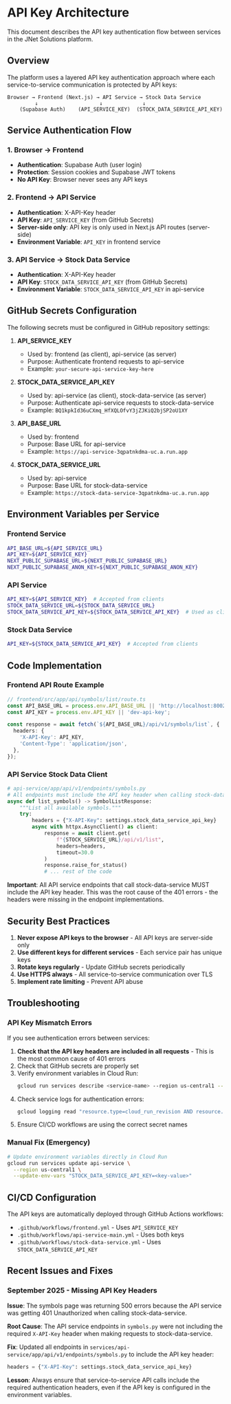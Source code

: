 # API Key Architecture

This document describes the API key authentication flow between services in the JNet Solutions platform.

## Overview

The platform uses a layered API key authentication approach where each service-to-service communication is protected by API keys:

```
Browser → Frontend (Next.js) → API Service → Stock Data Service
         ↓                    ↓             ↓
    (Supabase Auth)    (API_SERVICE_KEY)  (STOCK_DATA_SERVICE_API_KEY)
```

## Service Authentication Flow

### 1. Browser → Frontend
- **Authentication**: Supabase Auth (user login)
- **Protection**: Session cookies and Supabase JWT tokens
- **No API Key**: Browser never sees any API keys

### 2. Frontend → API Service
- **Authentication**: X-API-Key header
- **API Key**: `API_SERVICE_KEY` (from GitHub Secrets)
- **Server-side only**: API key is only used in Next.js API routes (server-side)
- **Environment Variable**: `API_KEY` in frontend service

### 3. API Service → Stock Data Service
- **Authentication**: X-API-Key header
- **API Key**: `STOCK_DATA_SERVICE_API_KEY` (from GitHub Secrets)
- **Environment Variable**: `STOCK_DATA_SERVICE_API_KEY` in api-service

## GitHub Secrets Configuration

The following secrets must be configured in GitHub repository settings:

1. **API_SERVICE_KEY**
   - Used by: frontend (as client), api-service (as server)
   - Purpose: Authenticate frontend requests to api-service
   - Example: `your-secure-api-service-key-here`

2. **STOCK_DATA_SERVICE_API_KEY**
   - Used by: api-service (as client), stock-data-service (as server)
   - Purpose: Authenticate api-service requests to stock-data-service
   - Example: `BQ1kpkId36uCXmq_HfXQLOfvY3jZJKiQ2bjSP2oU1XY`

3. **API_BASE_URL**
   - Used by: frontend
   - Purpose: Base URL for api-service
   - Example: `https://api-service-3qpatnkdma-uc.a.run.app`

4. **STOCK_DATA_SERVICE_URL**
   - Used by: api-service
   - Purpose: Base URL for stock-data-service
   - Example: `https://stock-data-service-3qpatnkdma-uc.a.run.app`

## Environment Variables per Service

### Frontend Service
```bash
API_BASE_URL=${API_SERVICE_URL}
API_KEY=${API_SERVICE_KEY}
NEXT_PUBLIC_SUPABASE_URL=${NEXT_PUBLIC_SUPABASE_URL}
NEXT_PUBLIC_SUPABASE_ANON_KEY=${NEXT_PUBLIC_SUPABASE_ANON_KEY}
```

### API Service
```bash
API_KEY=${API_SERVICE_KEY}  # Accepted from clients
STOCK_DATA_SERVICE_URL=${STOCK_DATA_SERVICE_URL}
STOCK_DATA_SERVICE_API_KEY=${STOCK_DATA_SERVICE_API_KEY}  # Used as client
```

### Stock Data Service
```bash
API_KEY=${STOCK_DATA_SERVICE_API_KEY}  # Accepted from clients
```

## Code Implementation

### Frontend API Route Example
```typescript
// frontend/src/app/api/symbols/list/route.ts
const API_BASE_URL = process.env.API_BASE_URL || 'http://localhost:8002';
const API_KEY = process.env.API_KEY || 'dev-api-key';

const response = await fetch(`${API_BASE_URL}/api/v1/symbols/list`, {
  headers: {
    'X-API-Key': API_KEY,
    'Content-Type': 'application/json',
  },
});
```

### API Service Stock Data Client
```python
# api-service/app/api/v1/endpoints/symbols.py
# All endpoints must include the API key header when calling stock-data-service
async def list_symbols() -> SymbolListResponse:
    """List all available symbols."""
    try:
        headers = {"X-API-Key": settings.stock_data_service_api_key}
        async with httpx.AsyncClient() as client:
            response = await client.get(
                f"{STOCK_SERVICE_URL}/api/v1/list", 
                headers=headers,
                timeout=30.0
            )
            response.raise_for_status()
            # ... rest of the code
```

**Important**: All API service endpoints that call stock-data-service MUST include the API key header. This was the root cause of the 401 errors - the headers were missing in the endpoint implementations.

## Security Best Practices

1. **Never expose API keys to the browser** - All API keys are server-side only
2. **Use different keys for different services** - Each service pair has unique keys
3. **Rotate keys regularly** - Update GitHub secrets periodically
4. **Use HTTPS always** - All service-to-service communication over TLS
5. **Implement rate limiting** - Prevent API abuse

## Troubleshooting

### API Key Mismatch Errors
If you see authentication errors between services:

1. **Check that the API key headers are included in all requests** - This is the most common cause of 401 errors
2. Check that GitHub secrets are properly set
3. Verify environment variables in Cloud Run:
   ```bash
   gcloud run services describe <service-name> --region us-central1 --format=yaml | grep -A5 "env:"
   ```
4. Check service logs for authentication errors:
   ```bash
   gcloud logging read "resource.type=cloud_run_revision AND resource.labels.service_name=api-service AND severity>=ERROR" --limit=20
   ```
5. Ensure CI/CD workflows are using the correct secret names

### Manual Fix (Emergency)
```bash
# Update environment variables directly in Cloud Run
gcloud run services update api-service \
  --region us-central1 \
  --update-env-vars "STOCK_DATA_SERVICE_API_KEY=<key-value>"
```

## CI/CD Configuration

The API keys are automatically deployed through GitHub Actions workflows:
- `.github/workflows/frontend.yml` - Uses `API_SERVICE_KEY`
- `.github/workflows/api-service-main.yml` - Uses both keys
- `.github/workflows/stock-data-service.yml` - Uses `STOCK_DATA_SERVICE_API_KEY`

## Recent Issues and Fixes

### September 2025 - Missing API Key Headers
**Issue**: The symbols page was returning 500 errors because the API service was getting 401 Unauthorized when calling stock-data-service.

**Root Cause**: The API service endpoints in `symbols.py` were not including the required `X-API-Key` header when making requests to stock-data-service.

**Fix**: Updated all endpoints in `services/api-service/app/api/v1/endpoints/symbols.py` to include the API key header:
```python
headers = {"X-API-Key": settings.stock_data_service_api_key}
```

**Lesson**: Always ensure that service-to-service API calls include the required authentication headers, even if the API key is configured in the environment variables.